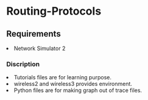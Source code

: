 # Routing-Protocols
## Requirements
<li>
   Network Simulator 2
  </li>
  
  
<h3>Discription</h3>
 <li>
 Tutorials files are for learning purpose. </li>
<li> wireless2 and wireless3 provides environment.</li>
<li> Python files are for making graph out of trace files.
</li>
